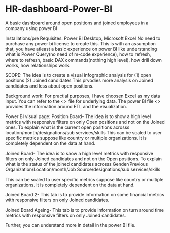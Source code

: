 # HR-dashboard-Power-BI
A basic dashboard around open positions and joined employees in a company using power BI


Installations/pre Requisites:
Power BI Desktop, Microsoft Excel
No need to purchase any power bi license to create this.
This is with an assumption that, you have atleast a basic experience on power BI like understanding what is Power Query(no need of m-code experience), how to refresh, where to refresh, basic DAX commands(nothing high level), how drill down works, how relationships work.

SCOPE:
The idea is to create a visual infographic analysis for (1) open positions (2) Joined candidates
This prvodies more analysis on Joined candidates and less about open positions.

Background work:
For practial purposes, I have choosen Excel as my data input.
You can refer to the  <> file for underlying data.
The power BI file <> provides the information around ETL and the visualization.

Power BI visual page:
Position Board-
The idea is to show a high level metrics with responsive filters on only Open positions and not on the Joined ones. To explain what is the current open positions acrosss location/month/designations/sub services/skills
This can be scaled to user specific metrics suppose like country or multiple organizations. It is completely dependent on the data at hand.

Joined Board-
The idea is to show a high level metrics with responsive filters on only Joined candidates and not on the Open positions. To explain what is the status of the joined candidates acrosss Gender/Previous Organization/Location/month/Job Source/designations/sub services/skills

This can be scaled to user specific metrics suppose like country or multiple organizations. It is completely dependent on the data at hand.

Joined Board 2-
This tab is to provide information on some financial metrics with responsive filters on only Joined candidates. 

Joined Board Ageing-
This tab is to provide information on turn around time metrics with responsive filters on only Joined candidates.

Further, you can understand more in detail in the power BI file.

